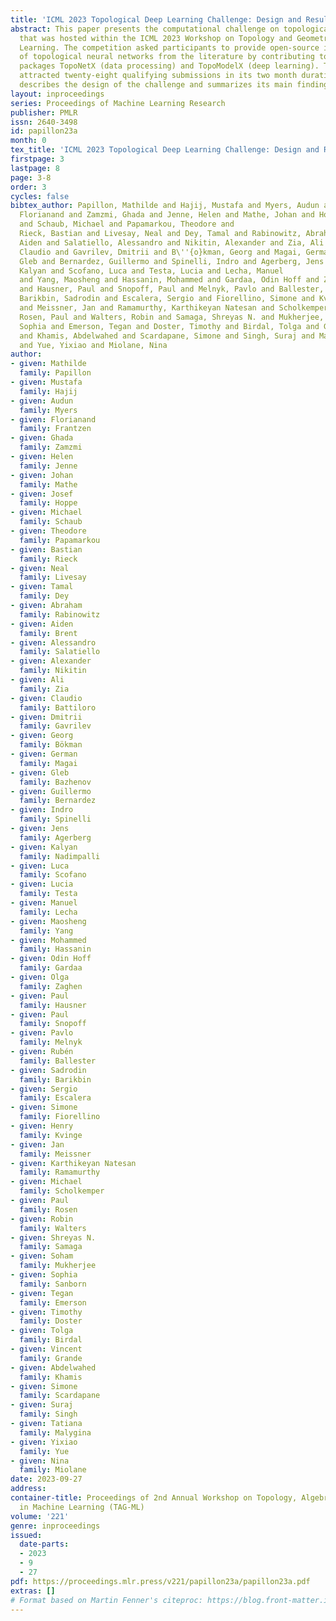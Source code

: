 ```yaml
---
title: 'ICML 2023 Topological Deep Learning Challenge: Design and Results'
abstract: This paper presents the computational challenge on topological deep learning
  that was hosted within the ICML 2023 Workshop on Topology and Geometry in Machine
  Learning. The competition asked participants to provide open-source implementations
  of topological neural networks from the literature by contributing to the python
  packages TopoNetX (data processing) and TopoModelX (deep learning). The challenge
  attracted twenty-eight qualifying submissions in its two month duration. This paper
  describes the design of the challenge and summarizes its main findings.
layout: inproceedings
series: Proceedings of Machine Learning Research
publisher: PMLR
issn: 2640-3498
id: papillon23a
month: 0
tex_title: 'ICML 2023 Topological Deep Learning Challenge: Design and Results'
firstpage: 3
lastpage: 8
page: 3-8
order: 3
cycles: false
bibtex_author: Papillon, Mathilde and Hajij, Mustafa and Myers, Audun and Frantzen,
  Florianand and Zamzmi, Ghada and Jenne, Helen and Mathe, Johan and Hoppe, Josef
  and Schaub, Michael and Papamarkou, Theodore and
  Rieck, Bastian and Livesay, Neal and Dey, Tamal and Rabinowitz, Abraham and Brent,
  Aiden and Salatiello, Alessandro and Nikitin, Alexander and Zia, Ali and Battiloro,
  Claudio and Gavrilev, Dmitrii and B\''{o}kman, Georg and Magai, German and Bazhenov,
  Gleb and Bernardez, Guillermo and Spinelli, Indro and Agerberg, Jens and Nadimpalli,
  Kalyan and Scofano, Luca and Testa, Lucia and Lecha, Manuel
  and Yang, Maosheng and Hassanin, Mohammed and Gardaa, Odin Hoff and Zaghen, Olga
  and Hausner, Paul and Snopoff, Paul and Melnyk, Pavlo and Ballester, Rub\'{e}n and
  Barikbin, Sadrodin and Escalera, Sergio and Fiorellino, Simone and Kvinge, Henry
  and Meissner, Jan and Ramamurthy, Karthikeyan Natesan and Scholkemper, Michael and
  Rosen, Paul and Walters, Robin and Samaga, Shreyas N. and Mukherjee, Soham and Sanborn,
  Sophia and Emerson, Tegan and Doster, Timothy and Birdal, Tolga and Grande, Vincent
  and Khamis, Abdelwahed and Scardapane, Simone and Singh, Suraj and Malygina, Tatiana
  and Yue, Yixiao and Miolane, Nina
author:
- given: Mathilde
  family: Papillon
- given: Mustafa
  family: Hajij
- given: Audun
  family: Myers
- given: Florianand
  family: Frantzen
- given: Ghada
  family: Zamzmi
- given: Helen
  family: Jenne
- given: Johan
  family: Mathe
- given: Josef
  family: Hoppe
- given: Michael
  family: Schaub
- given: Theodore
  family: Papamarkou
- given: Bastian
  family: Rieck
- given: Neal
  family: Livesay
- given: Tamal
  family: Dey
- given: Abraham
  family: Rabinowitz
- given: Aiden
  family: Brent
- given: Alessandro
  family: Salatiello
- given: Alexander
  family: Nikitin
- given: Ali
  family: Zia
- given: Claudio
  family: Battiloro
- given: Dmitrii
  family: Gavrilev
- given: Georg
  family: Bökman
- given: German
  family: Magai
- given: Gleb
  family: Bazhenov
- given: Guillermo
  family: Bernardez
- given: Indro
  family: Spinelli
- given: Jens
  family: Agerberg
- given: Kalyan
  family: Nadimpalli
- given: Luca
  family: Scofano
- given: Lucia
  family: Testa
- given: Manuel
  family: Lecha
- given: Maosheng
  family: Yang
- given: Mohammed
  family: Hassanin
- given: Odin Hoff
  family: Gardaa
- given: Olga
  family: Zaghen
- given: Paul
  family: Hausner
- given: Paul
  family: Snopoff
- given: Pavlo
  family: Melnyk
- given: Rubén
  family: Ballester
- given: Sadrodin
  family: Barikbin
- given: Sergio
  family: Escalera
- given: Simone
  family: Fiorellino
- given: Henry
  family: Kvinge
- given: Jan
  family: Meissner
- given: Karthikeyan Natesan
  family: Ramamurthy
- given: Michael
  family: Scholkemper
- given: Paul
  family: Rosen
- given: Robin
  family: Walters
- given: Shreyas N.
  family: Samaga
- given: Soham
  family: Mukherjee
- given: Sophia
  family: Sanborn
- given: Tegan
  family: Emerson
- given: Timothy
  family: Doster
- given: Tolga
  family: Birdal
- given: Vincent
  family: Grande
- given: Abdelwahed
  family: Khamis
- given: Simone
  family: Scardapane
- given: Suraj
  family: Singh
- given: Tatiana
  family: Malygina
- given: Yixiao
  family: Yue
- given: Nina
  family: Miolane
date: 2023-09-27
address: 
container-title: Proceedings of 2nd Annual Workshop on Topology, Algebra, and Geometry
  in Machine Learning (TAG-ML)
volume: '221'
genre: inproceedings
issued:
  date-parts:
  - 2023
  - 9
  - 27
pdf: https://proceedings.mlr.press/v221/papillon23a/papillon23a.pdf
extras: []
# Format based on Martin Fenner's citeproc: https://blog.front-matter.io/posts/citeproc-yaml-for-bibliographies/
---
```

